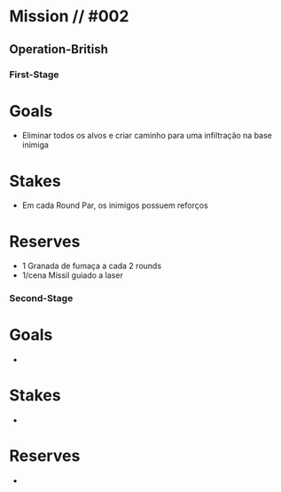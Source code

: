 # Mission // #002
## Operation-British
### First-Stage
# Goals
- Eliminar todos os alvos e criar caminho para uma infiltração na base inimiga


# Stakes
- Em cada Round Par, os inimigos possuem reforços


# Reserves
- 1 Granada de fumaça a cada 2 rounds
- 1/cena Míssil guiado a laser


### Second-Stage
# Goals
- 


# Stakes
- 


# Reserves
- 
